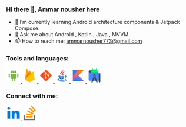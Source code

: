 ### Hi there 👋, Ammar nousher here

<!--
**ammar-nousher-ali/ammar-nousher-ali** is a ✨ _special_ ✨ repository because its `README.md` (this file) appears on your GitHub profile.
-->

<!--
Here are some ideas to get you started:

- 🔭 I’m currently working on Android Kotlin
-->
- 🌱 I’m currently learning Android architecture components & Jetpack Compose.
- 💬 Ask me about Android , Kotlin , Java , MVVM
- 📫 How to reach me: ammarnousher773@gmail.com

### Tools and languages:

<p align="left"> <a href="https://developer.android.com" target="_blank"> <img src="https://raw.githubusercontent.com/ammar-nousher-ali/ammar-nousher-ali/main/assets/android-os-48.png" alt="android" width="40" height="40"/> </a>
     <a href="https://firebase.google.com/" target="_blank"> <img src="https://raw.githubusercontent.com/ammar-nousher-ali/ammar-nousher-ali/main/assets/firebase-96.png" alt="firebase" width="40" height="40"/> </a>
     <a href="https://git-scm.com/" target="_blank"> <img src="https://raw.githubusercontent.com/ammar-nousher-ali/ammar-nousher-ali/main/assets/git-96.png" alt="git" width="40" height="40"/> </a>
      <a href="https://www.java.com" target="_blank"> <img src="https://raw.githubusercontent.com/ammar-nousher-ali/ammar-nousher-ali/main/assets/java-96.png" alt="java" width="40" height="40"/> </a> 
      <a href="https://kotlinlang.org" target="_blank"> <img src="https://raw.githubusercontent.com/ammar-nousher-ali/ammar-nousher-ali/main/assets/kotlin-96.png" alt="kotlin" width="40" height="40"/> </a>
      <a href="https://developer.android.com/studio?gclid=EAIaIQobChMI9oXx4prG-wIVF-13Ch3kywMcEAAYASAAEgJgU_D_BwE&gclsrc=aw.ds" target="_blank"> <img src="https://raw.githubusercontent.com/ammar-nousher-ali/ammar-nousher-ali/main/assets/android-studio-96.png" alt="kotlin" width="40" height="40"/> </a>
         </p>





### Connect with me:

<p align="left"> <a href="https://www.linkedin.com/in/ammar-nousher-393036205/" target="_blank"> <img src="https://raw.githubusercontent.com/ammar-nousher-ali/ammar-nousher-ali/main/assets/ic_linkedin-96.png" alt="android" width="40" height="40"/> </a>
     <a href="https://stackoverflow.com/users/13174552/ammar" target="_blank"> <img src="https://raw.githubusercontent.com/ammar-nousher-ali/ammar-nousher-ali/main/assets/stack-overflow-96.png" alt="firebase" width="40" height="40"/> </a>         </p>



<!--
- 😄 Pronouns: ...
- ⚡ Fun fact: ...

- 👯 I’m looking to collaborate on open source projects

- 🤔 I’m looking for help with ...
-->
